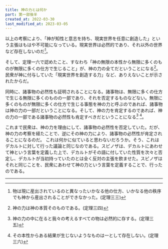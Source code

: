 ```yaml
---
title: 神の力とは何か
part: 第一部後半
created_at: 2022-03-30
last_modified_at: 2023-03-05
---
```


以上の考察により、「神が知性と意志を持ち、現実世界を任意に創造した」という主張はもはや不可能になっている。現実世界は必然的であり、それ以外の世界など存在しないのだ[^ref1]。

[^ref1]:物は現に産出されているのと異なったいかなる他の仕方、いかなる他の秩序でも神から産出されることができなかった。(定理三三)

そして、定理一六で認めたこと、すなわち「神の無限の本性から無限に多くのものが無限に多くの仕方で生じること」が、神の力の全てだということになる[^ref2]。民衆が神に付与していた「現実世界を創造する力」など、ありえないことが示されたからだ。

[^ref2]:神の力は神の本質そのものである。(定理三四)

同時に、諸事物の必然性も証明されることになる。諸事物は、無限に多くの仕方で生じる無限に多くのものの一部であり、それを否定するものなどない。無限に多くのものが無限に多くの仕方で生じる事態を神の力と呼ぶのであれば、諸事物は神の力の一部だということになる。そして、神の力を肯定するのであれば、神の力の一部である諸事物の必然性も肯定すべきだということになる[^ref3] [^ref4]。

[^ref3]:神の力の中に在ると我々の考えるすべての物は必然的に存する。(定理三五)

[^ref4]:その本性からある結果が生じないようなものは一として存在しない。(定理三六)

これまで民衆は、神の力を理由にして、諸事物の必然性を否定していた。だが、神の力の考察を経たことで、逆にその神の力により、諸事物の必然性が肯定されることになるのだ。
これは何かに似ていると思わないだろうか。そう、これはデカルトに対して行った議論と同じなのである。スピノザは、デカルトにあわせて神という言葉を定義した上で、デカルトがその語に付していた性質を次々と否定し、デカルトが当初持っていたのとは全く反対の主張を飲ませた。スピノザはそれと同じことを、民衆にあわせて神の力という言葉を定義することで、行ったのである。

---
